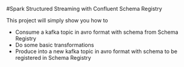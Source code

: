 #Spark Structured Streaming with Confluent Schema Registry

This project will simply show you how to
- Consume a kafka topic in avro format with schema from Schema Registry
- Do some basic transformations
- Produce into a new kafka topic in avro format with schema to be registered in Schema Registry
